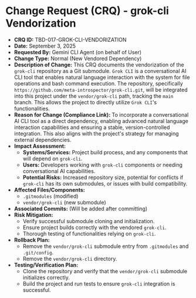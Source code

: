 # Change Request (CRQ) - grok-cli Vendorization

*   **CRQ ID:** TBD-017-GROK-CLI-VENDORIZATION
*   **Date:** September 3, 2025
*   **Requested By:** Gemini CLI Agent (on behalf of User)
*   **Change Type:** Normal (New Vendored Dependency)
*   **Description of Change:**
    This CRQ documents the vendorization of the `grok-cli` repository as a Git submodule. `Grok CLI` is a conversational AI CLI tool that enables natural language interaction with the system for file operations and bash command execution. The repository, specifically `https://github.com/meta-introspector/grok-cli.git`, will be integrated into this project under the `vendor/grok-cli` path, tracking the `main` branch. This allows the project to directly utilize `Grok CLI`'s functionalities.
*   **Reason for Change (Compliance Link):**
    To incorporate a conversational AI CLI tool as a direct dependency, enabling advanced natural language interaction capabilities and ensuring a stable, version-controlled integration. This also aligns with the project's strategy for managing external dependencies.
*   **Impact Assessment:**
    *   **Systems/Services:** Project build process, and any components that will depend on `grok-cli`.
    *   **Users:** Developers working with `grok-cli` components or needing conversational AI capabilities.
    *   **Potential Risks:** Increased repository size, potential for conflicts if `grok-cli` has its own submodules, or issues with build compatibility.
*   **Affected Files/Components:**
    *   `.gitmodules` (modified)
    *   `vendor/grok-cli` (new submodule)
*   **Associated Commits:** (Will be added after committing)
*   **Risk Mitigation:**
    *   Verify successful submodule cloning and initialization.
    *   Ensure project builds correctly with the vendored `grok-cli`.
    *   Thorough testing of functionalities relying on `grok-cli`.
*   **Rollback Plan:**
    *   Remove the `vendor/grok-cli` submodule entry from `.gitmodules` and `.git/config`.
    *   Remove the `vendor/grok-cli` directory.
*   **Testing/Verification Plan:**
    *   Clone the repository and verify that the `vendor/grok-cli` submodule initializes correctly.
    *   Build the project and run tests to ensure `grok-cli` integration is successful.
